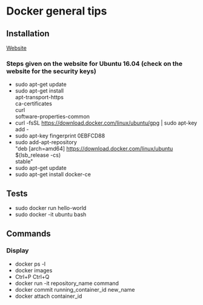 # Docker general tips

## Installation
[Website](https://docs.docker.com/engine/installation/linux/docker-ce/ubuntu/#install-from-a-package)

### Steps given on the website for Ubuntu 16.04 (check on the website for the security keys)
* sudo apt-get update
* sudo apt-get install \
    apt-transport-https \
    ca-certificates \
    curl \
    software-properties-common
* curl -fsSL https://download.docker.com/linux/ubuntu/gpg | sudo apt-key add -
* sudo apt-key fingerprint 0EBFCD88
* sudo add-apt-repository \
   "deb [arch=amd64] https://download.docker.com/linux/ubuntu \
   $(lsb_release -cs) \
   stable"
* sudo apt-get update
* sudo apt-get install docker-ce

## Tests
* sudo docker run hello-world
* sudo docker -it ubuntu bash

## Commands

### Display
* docker ps -l
* docker images
* Ctrl+P Ctrl+Q
* docker run -it repository_name command
* docker commit running_container_id new_name
* docker attach container_id
